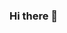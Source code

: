### Hi there 👋

<!--
**Suparna-Das-github/Suparna-Das-github** is a ✨ _special_ ✨ repository because its `README.md` (this file) appears on your GitHub profile.

<div id="header" align="center"> <img src="https://media.giphy.com/media/M9gbBd9nbDrOTu1Mqx/giphy.gif" width="100"/> </div>


Here are some ideas to get you started:

- 🔭 I’m currently pursuing bachelor's course
- 🌱 I’m currently learning programming 
- 👯 I’m looking to collaborate on connecting front-end towards back-end
- 🤔 I’m looking for exploring and learning new things
- 💬 Ask me about ...
     I talk about web programming 
     Managing database both relational and non-relational
- 📫 How to reach me: 
     Sololearn : https://www.sololearn.com/Profile/25610696/?ref=app
- 😄 Pronouns: 'Su'-'pa'-'rr'-'na'
- ⚡ Fun fact: I like to travel a lot
-->
